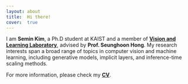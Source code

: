 ```yaml
---
layout: about
title:  Hi there!
cover:  true
---
```


<!-- ---
layout: about
image: /assets/img/blog/hydejack-9.jpg
description: >
  A boutique Jekyll theme for hackers, nerds, and academics,
  with a focus on personal sites that are meant to impress.
hide_description: true
redirect_from:
  - /download/
--- -->

I am **Semin Kim**, a Ph.D student at KAIST and a member of [**Vision and Learning Laboratory**](https://vllab.kaist.ac.kr), advised by **Prof. Seunghoon Hong**. 
My research interests span a broad range of topics in computer vision and machine learning, including generative models, implicit layers, and inference-time scaling methods.

For more information, please check my [**CV**](/cv).
